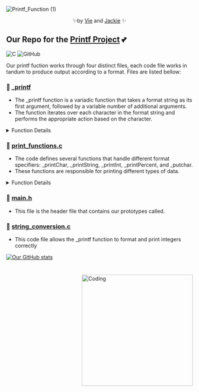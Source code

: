 
![Printf_Function (1)](https://github.com/ThatsVie/holbertonschool-printf/assets/144152489/052145cf-984d-43c1-ae87-55eb6a78e7b6)

<p align="center">
✨by <a href="https://github.com/ThatsVie/">Vie</a> and  <a href="https://github.com/Srixx24/">Jackie</a> ✨
</p>

## Our Repo for the [Printf Project](https://github.com/ThatsVie/holbertonschool-printf) 💕

![C](https://img.shields.io/badge/c-%2300599C.svg?style=for-the-badge&logo=c&logoColor=white) ![GitHub](https://img.shields.io/badge/github-%23121011.svg?style=for-the-badge&logo=github&logoColor=white)

Our printf fuction works through four distinct files, each code file works in tandum to produce output according to a format. Files are listed bellow:

### 🌟 [_printf](https://github.com/ThatsVie/holbertonschool-printf/blob/main/_printf.c)
- The _printf function is a variadic function that takes a format string as its first argument, followed by a variable number of additional arguments.
- The function iterates over each character in the format string and performs the appropriate action based on the character.
<details>
<summary>Function Details</summary>
<ul><li>
Defines an array specifiers that holds the format specifiers and their corresponding print functions</li>
<li>Initializes a variable arguments list args.</li>
<li>Initializes a counter variable count to keep track of the number of characters printed.</li>
<li>Checks if the format string is empty. If it is, the function returns -1.</li>
<li>Starts processing variable arguments using va_start.</li>
<li>Iterates over each character in the format string.</li>
<li>If the character is not a % symbol (format specifier), it is printed using the _putchar function and the count is incremented.</li>
<li>If the character is a % symbol, it checks if the next character matches any of the format specifiers in the specifiers array.</li>
<li>If a match is found, it moves the format pointer to the next character and calls the corresponding print function, passing the variable arguments.</li>
<li>If a match is not found and there are no more characters, it returns -1.</li>
<li>If a match is not found but there are more characters, it prints the % character and increments the count.</li>
<li>After processing all characters in the format string, it ends processing variable arguments using va_end.</li>
<li>Finally, it returns the total number of characters printed.</li>
</details>

### 🌟 [print_functions.c](https://github.com/ThatsVie/holbertonschool-printf/blob/Jackie/print_functions.c)
- The code defines several functions that handle different format specifiers: _printChar, _printString, _printInt, _printPercent, and _putchar.
- These functions are responsible for printing different types of data.
<details>
<summary>Function Details</summary>
<ul><li>The _printChar function takes a va_list argument named args, which is a variable argument list. It retrieves the next argument of type int from the args list using va_arg. The function then writes the character to the standard output using write and returns the number of characters written.</li>
<li>The _printString function also takes a va_list argument named args. It retrieves the next argument of type char* from the args list using va_arg. If the retrieved string is NULL, it assigns a default value of "(null)" to the s variable. The function then writes the string to the standard output using write and returns the number of characters written.</li>
<li>The _printInt function takes a va_list argument named args. It first determines the size of int and long int to handle different argument types. It retrieves the next argument of the appropriate type from the args list using va_arg. If the number is negative, it sets the isneg flag and converts the number to its positive counterpart. The function then converts the number to a string representation by extracting each digit and storing it in the buffer array. The digits are converted to characters by adding the ASCII value of '0'. The function also calculates the length of the number. If the number is negative, it adds a '-' sign to the buffer. It then reverses the order of the characters in the buffer to correctly represent the number. Finally, it writes the number as a string to the standard output using write and returns the number of characters written.</li>
<li>The _printPercent function takes a va_list argument named args, but it doesn't use it. It writes a '%' character to the standard output using write and returns the number of characters written.</li>
<li>The _putchar function takes a character argument c and writes it to the standard output using write. It returns the number of characters written.</li>
</details>

### 🌟 [main.h](https://github.com/ThatsVie/holbertonschool-printf/blob/main/main.h)
- This file is the header file that contains our prototypes called.

### 🌟 [string_conversion.c](https://github.com/ThatsVie/holbertonschool-printf/blob/Jackie/string_conversion.c)
- This code file allows the _printf function to format and print integers correctly

[![Our GitHub stats](https://github-readme-stats.vercel.app/api?username=ThatsVie&theme=tokyonight)](https://github.com/ThatsVie/holbertonschool-printf)


#

<img align="right" alt="Coding" width="300" src="https://encrypted-tbn0.gstatic.com/images?q=tbn:ANd9GcSDtguQl4ahyEPvsWB4rTkN-1b9yEKpGM4K-7gJLvhaTQ&s">


